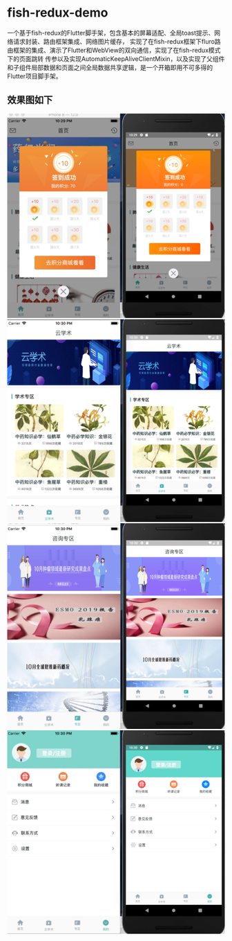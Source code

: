 # fish-redux-demo

一个基于fish-redux的Flutter脚手架，包含基本的屏幕适配、全局toast提示、网络请求封装、路由框架集成、网络图片缓存，
实现了在fish-redux框架下fluro路由框架的集成、演示了Flutter和WebView的双向通信，实现了在fish-redux模式下的页面跳转
传参以及实现AutomaticKeepAliveClientMixin，以及实现了父组件和子组件局部数据和页面之间全局数据共享逻辑，是一个开箱即用不可多得的Flutter项目脚手架。

## 效果图如下
![](./flutter_1.png)
![](./flutter_2.png)
![](./flutter_3.png)
![](./flutter_4.png)